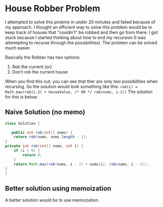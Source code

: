 # House Robber Problem

I attempted to solve this probme in under 20 minutes and failed because of my approach. I thought an efficient way to solve this problem 
would be to keep track of hosues that "couldn't" be robbed and then go from there. I got stuck because I started thinking about
how to end my recursion (I was attemtpting to recurse through the possibilities). The problem can be solved much easier.

Basically the Robber has two options: 
1. Rob the current (or)
2. Don't rob the current house

When you find this out, you can see that ther are only *two* possibilities when recursing. So the solution would look something like this: 
`rob(i) = Math.max(rob(i-2) + houseValue, /* OR */ rob(nums, i-1))`
The solution for this is below: 

## Naive Solution (no memo)
```java
class Solution {
    
   public int rob(int[] nums) {
    return rob(nums, nums.length - 1);
}
private int rob(int[] nums, int i) {
    if (i < 0) {
        return 0;
    }
    return Math.max(rob(nums, i - 2) + nums[i], rob(nums, i - 1));
}
}
```

## Better solution using memoization
A better solution would be to use memoization. 
